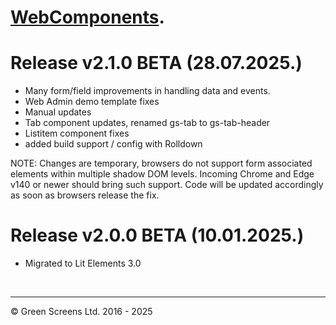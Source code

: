 # [WebComponents](https://webcomponents.greenscreens.ltd/).

# Release v2.1.0 BETA (28.07.2025.)

- Many form/field improvements in handling data and events. 
- Web Admin demo template fixes
- Manual updates
- Tab component updates, renamed gs-tab to gs-tab-header
- Listitem component fixes
- added build support / config with Rolldown

NOTE: Changes are temporary, browsers do not support form associated elements within multiple shadow DOM levels.
Incoming Chrome and Edge v140 or newer should bring such support. Code will be updated accordingly as soon as browsers release the fix.


# Release v2.0.0 BETA (10.01.2025.)

- Migrated to Lit Elements 3.0

<br><hr>

&copy; Green Screens Ltd. 2016 - 2025
 